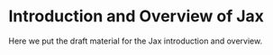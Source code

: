 # Introduction and Overview of Jax

Here we put the draft material for the Jax introduction and overview.



